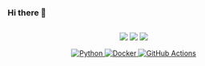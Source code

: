 ### Hi there 👋

<p align="center">
    <img scr="https://github.com/morington/morington/blob/main/assets/homelogo.png">
</p>

<p align="center">
    <img src="http://github-profile-summary-cards.vercel.app/api/cards/profile-details?username=morington&theme=2077">
    <img src="http://github-profile-summary-cards.vercel.app/api/cards/stats?username=morington&theme=2077">
    <img src="http://github-profile-summary-cards.vercel.app/api/cards/most-commit-language?username=morington&theme=2077">
</p>

<p align="center">
    <a href="https://www.python.org/" target="_blank">
    <img src="https://img.shields.io/badge/Python-%2314354C.svg?style=flat-square&logo=python&logoColor=white" alt="Python">
    </a>
    <a href="https://www.docker.com/" target="_blank">
    <img src="https://img.shields.io/badge/Docker-%232496ED.svg?style=flat-square&logo=docker&logoColor=white" alt="Docker">
    </a>
    <a href="https://github.com/features/actions" target="_blank">
    <img src="https://img.shields.io/badge/GitHub%20Actions-%232671E5.svg?style=flat-square&logo=github-actions&logoColor=white" alt="GitHub Actions">
    </a>
</p>
